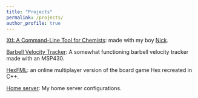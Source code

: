 ```yaml
---
title: "Projects"
permalink: /projects/
author_profile: true
---
```


[XtI: A Command-Line Tool for Chemists](): made with my boy [Nick](http://njeffrob.github.io).

[Barbell Velocity Tracker](https://github.com/lawrence-matsuoka/barbell-tracker): A somewhat functioning barbell velocity tracker made with an MSP430.

[HexFML](https://github.com/lawrence-matsuoka/hexfml): an online multiplayer version of the board game Hex recreated in C++.

[Home server](https://github.com/lawrence-matsuoka/home-server): My home server configurations.
